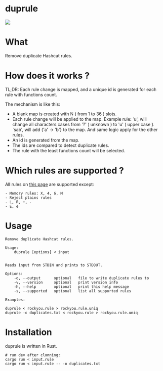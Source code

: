 # duprule

![](https://travis-ci.org/0xbsec/duprule.svg?branch=master)

# What

Remove duplicate Hashcat rules.

# How does it works ?

TL;DR: Each rule change is mapped, and a unique id is generated for each rule with functions count.

The mechanism is like this:

- A blank map is created with N ( from 1 to 36 ) slots.
- Each rule change will be applied to the map.
    Example rule: 'u', will change all characters cases from '?' ( unknown ) to 'u' ( upper case ).
    'sab', will add {'a' -> 'b'} to the map. And same logic apply for the other rules.
- An id is generated from the map.
- The ids are compared to detect duplicate rules.
- The rule with the least functions count will be selected.

# Which rules are supported ?

All rules on [this page](https://hashcat.net/wiki/doku.php?id=rule_based_attack) are supported except:

    - Memory rules: X, 4, 6, M
    - Reject plains rules
    - L, R, +, -
    - E, e

# Usage

```
Remove duplicate Hashcat rules.

Usage:
    duprule [options] < input


Reads input from STDIN and prints to STDOUT.

Options:
    -o, --output      optional	 file to write duplicate rules to
    -v, --version     optional	 print version info
    -h, --help        optional	 print this help message
    -s, --supported   optional	 list all supported rules

Examples:

duprule < rockyou.rule > rockyou.rule.uniq
duprule -o duplicates.txt < rockyou.rule > rockyou.rule.uniq
```

# Installation

duprule is written in Rust.

```
# run dev after clonning:
cargo run < input.rule
cargo run < input.rule -- -o duplicates.txt
```
